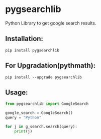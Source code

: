# pygsearchlib
Python Library to get google search results.

## Installation:
```nano
pip install pygsearchlib
```
## For Upgradation(pythmath):
```nano
pip install --upgrade pygsearchlib
```

## Usage:
```py
from pygsearchlib import GoogleSearch

google_search = GoogleSearch()
query = "Python"

for j in g_search.search(query):
    print(j)
```
